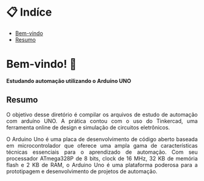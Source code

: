 # 📋 Indíce

- [Bem-vindo](#id01)
- [Resumo](#id02)

# Bem-vindo! 👋 <a name="id01"></a>

**Estudando automação utilizando o Arduíno UNO**

##  Resumo <a name="id02"></a>

<p align="justify">O objetivo desse diretório é compilar os arquivos de estudo de automação com arduíno UNO. A prática contou com o uso do Tinkercad, uma ferramenta online de design e simulação de circuitos eletrônicos. </p>

<p align="justify">O Arduino Uno é uma placa de desenvolvimento de código aberto baseada em microcontrolador que oferece uma ampla gama de características técnicas essenciais para o aprendizado de automação. Com seu processador ATmega328P de 8 bits, clock de 16 MHz, 32 KB de memória flash e 2 KB de RAM, o Arduino Uno é uma plataforma poderosa para a prototipagem e desenvolvimento de projetos de automação.</p>







